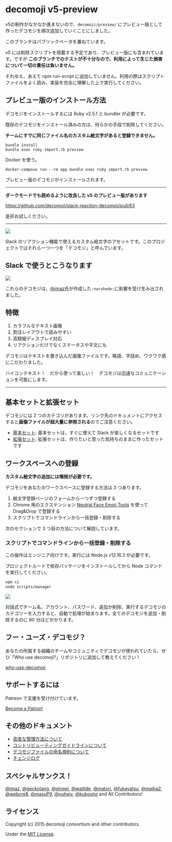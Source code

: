 # decomoji v5-preview

v5の制作がなかなか進まないので、`decomoji/preview/` にプレビュー版として作ったデコモジを順次追加していくことにしました。

このブランチはパブリックベータを兼ねています。

v5 には削除スクリプトを搭載する予定であり、プレビュー版にも含まれています。ですが **このブランチでのテストが不十分なので、利用によって生じた損害について一切の責任は負いません。**

それゆえ、あえて npm run-script に追加していません。利用の際はスクリプトファイルをよく読み、実装を完全に理解した上で実行してください。

## プレビュー版のインストール方法

デコモジをインストールするには Ruby v2.5.1 と bundler が必要です。

既存のデコモジをインストール済みの方は、何らかの手段で削除してください。

**チームにすでに同じファイル名のカスタム絵文字があると登録できません。**

```
bundle install
bundle exec ruby import.rb preview
```

Docker を使う。

```
docker-compose run --rm app bundle exec ruby import.rb preview
```

プレビュー版のデコモジがインストールされます。

---

**ダークモードでも読めるように改良した v5 のプレビュー版があります**

https://github.com/decomoji/slack-reaction-decomoji/pull/63

是非お試しください。

---

![](docs/images/ss_basic.png)

Slack のリアクション機能で使えるカスタム絵文字のアセットです。このプロジェクトではそれら一つ一つを「デコモジ」と呼んでいます。

## Slack で使うとこうなります

![](docs/images/ss_using.png)

これらのデコモジは、[@imaz](https://github.com/imaz)氏が作成した`:naruhodo:`に影響を受け生み出されました。

## 特徴

1. カラフルなテキスト画像
2. 割注レイアウトで読みやすい
3. 高精細ディスプレイ対応
4. リアクションだけでなくステータスや平文にも

デコモジはテキストを書き込んだ画像ファイルです。略語、字詰め、ワクワク感にこだわりました。

ハイコンテキスト！　だから使って楽しい！　デコモジは迅速なコミュニケーションを可能にします。

---

## 基本セットと拡張セット

デコモジには 2 つのカテゴリがあります。リンク先のドキュメントにアクセスすると**画像ファイルが超大量に参照される**のでご注意ください。

- [基本セット](docs/decomoji-basic.md): 基本セットは、すぐに使えて Slack が楽しくなるセットです
- [拡張セット](docs/decomoji-extra.md): 拡張セットは、作りたいと思った気持ちのままに作ったセットです

## ワークスペースへの登録

**カスタム絵文字の追加には権限が必要です。**

デコモジをあなたのワークスペースに登録する方法は 3 つあります。

1. 絵文字登録ページのフォームから一つずつ登録する
2. Chrome 用のエクステンション [Neutral Face Emoji Tools](https://chrome.google.com/webstore/detail/neutral-face-emoji-tools/anchoacphlfbdomdlomnbbfhcmcdmjej) を使って Drag&Drop で登録する
3. スクリプトでコマンドラインから一括登録・削除する

次のセクションで 3 つ目の方法について解説しています。

### スクリプトでコマンドラインから一括登録・削除する

この操作はエンジニア向けです。実行には Node.js v12.16.3 が必要です。

プロジェクトルートで依存パッケージをインストールしてから Node コマンドを実行してください。

```bash
npm ci
node scripts/manager
```

![](docs/images/ss_demo.gif)

対話式でチーム名、アカウント、パスワード、追加か削除、実行するデコモジのカテゴリーを入力すると、自動で処理が始まります。全てのデコモジを追加・削除するのに 60 分ほどかかります。

## フー・ユーズ・デコモジ？

あなたの所属する組織のチームやコミュニティでデコモジが使われていたら、ぜひ「Who use decomoji?」リポジトリに追加して教えてください！

[who-use-decomoji](https://github.com/decomoji/who-use-decomoji)

## サポートするには

Patreon で支援を受け付けています。

<a href="https://www.patreon.com/bePatron?u=486549" data-patreon-widget-type="become-patron-button">Become a Patron!</a><script async src="https://c6.patreon.com/becomePatronButton.bundle.js"></script>

## その他のドキュメント

- [高度な管理方法について](docs/ADVANCE.md)
- [コントリビューティングガイドラインについて](docs/CONTRIBUTING.md)
- [デコモジファイルの命名規則について](docs/NOTATIONS.md)
- [チェンジログ](docs/CHANGES.md)

## スペシャルサンクス！

[@imaz](https://github.com/imaz/), [@geckotang](https://github.com/geckotang/), [@ginpei](https://github.com/ginpei/), [@watilde](https://github.com/watilde/), [@matori](https://github.com/matori/), [@fukayatsu](https://github.com/fukayatsu/), [@maiha2](https://github.com/maiha2/), [@webcre8](https://github.com/webcre8/), [@masuP9](https://github.com/masuP9/), [@yuheiy](https://github.com/yuheiy), [@kubosho](https://github.com/kubosho) and All Contributors!

## ライセンス

Copyright (c) 2015 decomoji consortium and other contributors.

Under the [MIT License](LICENSE.txt).
